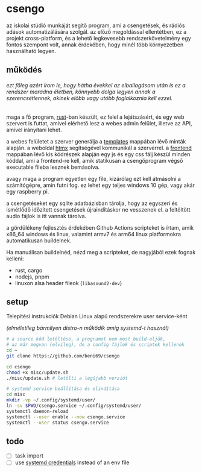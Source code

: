 # csengo

az iskolai stúdió munkáját segítő program, ami a csengetések, és rádiós adások
automatizálására szolgál. az előző megoldással ellentétben, ez a projekt
cross-platform, és a lehető legkevesebb rendszerkövetelmény egy fontos szempont
volt, annak érdekében, hogy minél több környezetben használható legyen.

## működés

###### _ezt főleg azért írom le, hogy hátha évekkel az elballagásom után is ez a rendszer maradna életben, könnyebb dolga legyen annak a szerencsétlennek, akinek előbb vagy utóbb foglalkoznia kell ezzel._

maga a fő program, [rust](https://rust-lang.org)-ban készült, ez felel a
lejátszásért, és egy web szervert is futtat, amivel elérhető lesz a webes admin
felület, illetve az API, amivel irányítani lehet.

a webes felületet a szerver generálja a [templates](templates) mappában lévő minták alapján.
a weboldal [htmx](https://htmx.org) segítségével kommunikál a szerverrel.
a [frontend](frontend) mappában lévő kis kódrészek alapján egy js és egy css
fálj készül minden kóddal, ami a frontend-re kell,
amik statikusan a csengőprogram végső executable fileba lesznek bemásolva.

avagy maga a program egyetlen egy file, kizárólag ezt kell átmásolni a
számítógépre, amin futni fog. ez lehet egy teljes windows 10 gép, vagy akár egy
raspberry pi.

a csengetéseket egy sqlite adatbázisban tárolja, hogy az egyszeri és ismétlődő
időzített csengetések újraindításkor ne vesszenek el. a feltöltött audio fájlok
is itt vannak tárolva.

a gördülékeny fejlesztés érdekében Github Actions scripteket is írtam, amik
x86_64 windows és linux, valamint armv7 és arm64 linux platformokra
automatikusan buildelnek.

Ha manuálisan buildelnéd, nézd meg a scripteket, de nagyjából ezek fognak
kelleni:

-   rust, cargo
-   nodejs, pnpm
-   linuxon alsa header fileok (`libasound2-dev`)

## setup

Telepítési instrukciók Debian Linux alapú rendszerekre user service-ként

*(elméletileg bármilyen distro-n működik amíg systemd-t használ)*

```sh
# a source kód letöltése, a programot nem most build-eljük,
# az már megvan (elvileg), de a config fájlok és scriptek kellenek
cd ~
git clone https://github.com/beni69/csengo

cd csengo
chmod +x misc/update.sh
./misc/update.sh # letölti a legújabb verziót

# systemd service beállítása és elindítása
cd misc
mkdir -vp ~/.config/systemd/user/
ln -sv $PWD/csengo.service ~/.config/systemd/user/
systemctl daemon-reload
systemctl --user enable --now csengo.service
systemctl --user status csengo.service
```

## todo

- [ ] task import
- [ ] use [systemd credentials](https://www.freedesktop.org/software/systemd/man/systemd.exec.html#Credentials) instead of an env file
